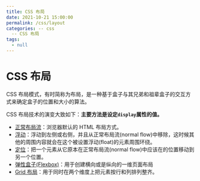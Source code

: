 ```yaml
---
title: CSS 布局
date: 2021-10-21 15:00:00
permalink: /css/layout
categories: -- css
  -- CSS 布局
tags:
  - null
---
```


# CSS 布局

CSS 布局模式，有时简称为布局，是一种基于盒子与其兄弟和祖辈盒子的交互方式来确定盒子的位置和大小的算法。

CSS 布局技术的演变大致如下：**主要方法是设定`display`属性的值。**

- [正常布局流](/css/Normal_Flow/)：浏览器默认的 HTML 布局方式。
- [浮动](/css/flatandposition/#浮动)：浮动到左侧或右侧，并且从正常布局流(normal flow)中移除，这时候其他的周围内容就会在这个被设置浮动(float)的元素周围环绕。
- [定位](http://localhost:8080/css/flatandposition/#%E5%AE%9A%E4%BD%8D)：把一个元素从它原本在正常布局流(normal flow)中应该在的位置移动到另一个位置。
- [弹性盒子(Flexbox)](/css/flexBox/)：用于创建横向或是纵向的一维页面布局
- [Grid 布局](/css/grid)：用于同时在两个维度上把元素按行和列排列整齐。
